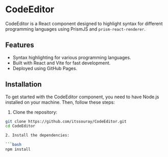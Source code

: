 # CodeEditor

CodeEditor is a React component designed to highlight syntax for different programming languages using PrismJS and `prism-react-renderer`.

## Features

- Syntax highlighting for various programming languages.
- Built with React and Vite for fast development.
- Deployed using GitHub Pages.

## Installation

To get started with the CodeEditor component, you need to have Node.js installed on your machine. Then, follow these steps:

1. Clone the repository:

```bash
git clone https://github.com/itssouray/CodeEditor.git
cd CodeEditor

2. Install the dependencies:

```bash
npm install
